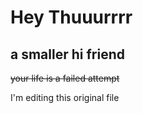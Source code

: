 # Hey Thuuurrrr
## a smaller hi friend
~~your life is a failed attempt~~


I'm editing this original file
